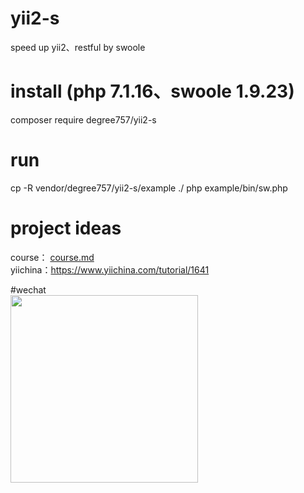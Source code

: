 # yii2-s
speed up yii2、restful by swoole

# install (php 7.1.16、swoole 1.9.23)
composer require degree757/yii2-s

# run
cp -R vendor/degree757/yii2-s/example ./
php example/bin/sw.php

# project ideas
course：  [course.md](/course.md)<br>
yiichina：https://www.yiichina.com/tutorial/1641

#wechat<br>
<img src="https://github.com/degree757/yii2-s/blob/master/pay.png?raw=true" width = "300" height = "300" />